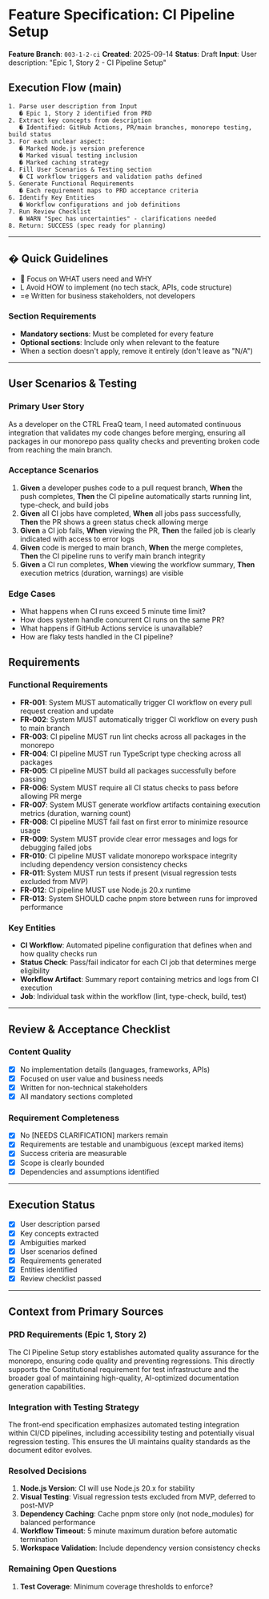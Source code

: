 # Feature Specification: CI Pipeline Setup

**Feature Branch**: `003-1-2-ci` **Created**: 2025-09-14 **Status**: Draft
**Input**: User description: "Epic 1, Story 2 - CI Pipeline Setup"

## Execution Flow (main)

```
1. Parse user description from Input
   � Epic 1, Story 2 identified from PRD
2. Extract key concepts from description
   � Identified: GitHub Actions, PR/main branches, monorepo testing, build status
3. For each unclear aspect:
   � Marked Node.js version preference
   � Marked visual testing inclusion
   � Marked caching strategy
4. Fill User Scenarios & Testing section
   � CI workflow triggers and validation paths defined
5. Generate Functional Requirements
   � Each requirement maps to PRD acceptance criteria
6. Identify Key Entities
   � Workflow configurations and job definitions
7. Run Review Checklist
   � WARN "Spec has uncertainties" - clarifications needed
8. Return: SUCCESS (spec ready for planning)
```

---

## � Quick Guidelines

-  Focus on WHAT users need and WHY
- L Avoid HOW to implement (no tech stack, APIs, code structure)
- =e Written for business stakeholders, not developers

### Section Requirements

- **Mandatory sections**: Must be completed for every feature
- **Optional sections**: Include only when relevant to the feature
- When a section doesn't apply, remove it entirely (don't leave as "N/A")

---

## User Scenarios & Testing

### Primary User Story

As a developer on the CTRL FreaQ team, I need automated continuous integration
that validates my code changes before merging, ensuring all packages in our
monorepo pass quality checks and preventing broken code from reaching the main
branch.

### Acceptance Scenarios

1. **Given** a developer pushes code to a pull request branch, **When** the push
   completes, **Then** the CI pipeline automatically starts running lint,
   type-check, and build jobs
2. **Given** all CI jobs have completed, **When** all jobs pass successfully,
   **Then** the PR shows a green status check allowing merge
3. **Given** a CI job fails, **When** viewing the PR, **Then** the failed job is
   clearly indicated with access to error logs
4. **Given** code is merged to main branch, **When** the merge completes,
   **Then** the CI pipeline runs to verify main branch integrity
5. **Given** a CI run completes, **When** viewing the workflow summary, **Then**
   execution metrics (duration, warnings) are visible

### Edge Cases

- What happens when CI runs exceed 5 minute time limit?
- How does system handle concurrent CI runs on the same PR?
- What happens if GitHub Actions service is unavailable?
- How are flaky tests handled in the CI pipeline?

## Requirements

### Functional Requirements

- **FR-001**: System MUST automatically trigger CI workflow on every pull
  request creation and update
- **FR-002**: System MUST automatically trigger CI workflow on every push to
  main branch
- **FR-003**: CI pipeline MUST run lint checks across all packages in the
  monorepo
- **FR-004**: CI pipeline MUST run TypeScript type checking across all packages
- **FR-005**: CI pipeline MUST build all packages successfully before passing
- **FR-006**: System MUST require all CI status checks to pass before allowing
  PR merge
- **FR-007**: System MUST generate workflow artifacts containing execution
  metrics (duration, warning count)
- **FR-008**: CI pipeline MUST fail fast on first error to minimize resource
  usage
- **FR-009**: System MUST provide clear error messages and logs for debugging
  failed jobs
- **FR-010**: CI pipeline MUST validate monorepo workspace integrity including
  dependency version consistency checks
- **FR-011**: System MUST run tests if present (visual regression tests excluded
  from MVP)
- **FR-012**: CI pipeline MUST use Node.js 20.x runtime
- **FR-013**: System SHOULD cache pnpm store between runs for improved
  performance

### Key Entities

- **CI Workflow**: Automated pipeline configuration that defines when and how
  quality checks run
- **Status Check**: Pass/fail indicator for each CI job that determines merge
  eligibility
- **Workflow Artifact**: Summary report containing metrics and logs from CI
  execution
- **Job**: Individual task within the workflow (lint, type-check, build, test)

---

## Review & Acceptance Checklist

### Content Quality

- [x] No implementation details (languages, frameworks, APIs)
- [x] Focused on user value and business needs
- [x] Written for non-technical stakeholders
- [x] All mandatory sections completed

### Requirement Completeness

- [x] No [NEEDS CLARIFICATION] markers remain
- [x] Requirements are testable and unambiguous (except marked items)
- [x] Success criteria are measurable
- [x] Scope is clearly bounded
- [x] Dependencies and assumptions identified

---

## Execution Status

- [x] User description parsed
- [x] Key concepts extracted
- [x] Ambiguities marked
- [x] User scenarios defined
- [x] Requirements generated
- [x] Entities identified
- [x] Review checklist passed

---

## Context from Primary Sources

### PRD Requirements (Epic 1, Story 2)

The CI Pipeline Setup story establishes automated quality assurance for the
monorepo, ensuring code quality and preventing regressions. This directly
supports the Constitutional requirement for test infrastructure and the broader
goal of maintaining high-quality, AI-optimized documentation generation
capabilities.

### Integration with Testing Strategy

The front-end specification emphasizes automated testing integration within
CI/CD pipelines, including accessibility testing and potentially visual
regression testing. This ensures the UI maintains quality standards as the
document editor evolves.

### Resolved Decisions

1. **Node.js Version**: CI will use Node.js 20.x for stability
2. **Visual Testing**: Visual regression tests excluded from MVP, deferred to
   post-MVP
3. **Dependency Caching**: Cache pnpm store only (not node_modules) for balanced
   performance
4. **Workflow Timeout**: 5 minute maximum duration before automatic termination
5. **Workspace Validation**: Include dependency version consistency checks

### Remaining Open Questions

1. **Test Coverage**: Minimum coverage thresholds to enforce?
